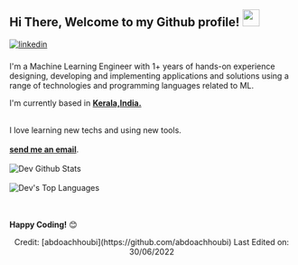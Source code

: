 <h2> Hi There, Welcome to my Github profile! <img src="https://github.com/abdoachhoubi/abdoachhoubi/blob/main/gifs/Hi.gif" width="30"></h2>
<a href="https://www.linkedin.com/in/c-b-dev-narayan-79b332227/" target="_blank">
<img src=https://img.shields.io/badge/linkedin-%2300acee.svg?color=405DE6&style=for-the-badge&logo=linkedin&logoColor=white alt=linkedin style="margin-bottom: 5px;" />
</a>
<br />

<br />
I'm a Machine Learning Engineer with 1+ years of hands-on experience designing, developing and implementing applications and solutions using a range of technologies and programming languages related to ML.
<br />

I'm currently based in **[Kerala,India.]()**

<br />
I love learning new techs and using new tools.
<br />
<br />
<a href="mailto:devcb@pg.cusat.ac.in"><b>send me an email</b></a>.
<br />
<br />

<img align="center" src="https://github-readme-stats.vercel.app/api?username=DeVcb13d&include_all_commits=true&count_private=true&show_icons=true&line_height=30&title_color=CDB4DB&icon_color=CDB4DB&text_color=D3D3D3&bg_color=0A0A0A" alt="Dev Github Stats">
<br />
<br />
<img src="https://github-readme-stats.vercel.app/api/top-langs/?username=DeVcb13d&layout=compact&theme=dark&bg_color=0A0A0A" alt="Dev's Top Languages"/>
<br />
<br />
<br />

**Happy Coding!** 😊


<div align="center">
Credit: [abdoachhoubi](https://github.com/abdoachhoubi)
Last Edited on: 30/06/2022
</div>

